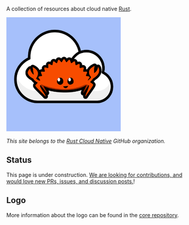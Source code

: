 A collection of resources about cloud native [Rust](https://rust-lang.org).

<img src="./logo/rust-cloud-native-logo.png" alt="rust-cloud-native-logo" width="300">

_This site belongs to the [Rust Cloud Native](https://github.com/rust-cloud-native/) GitHub organization._

## Status

This page is under construction.
[We are looking for contributions, and would love new PRs, issues, and discussion posts.](https://github.com/rust-cloud-native/rust-cloud-native.github.io)!

## Logo

More information about the logo can be found in the [core repository](https://github.com/rust-cloud-native/rust-cloud-native.github.io/blob/main/logo/README.md).